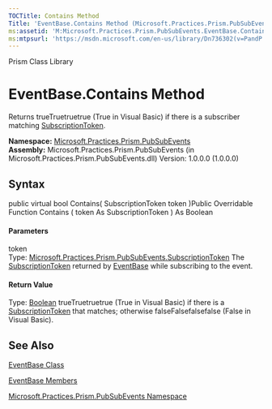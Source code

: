 ```yaml
---
TOCTitle: Contains Method
Title: 'EventBase.Contains Method (Microsoft.Practices.Prism.PubSubEvents)'
ms:assetid: 'M:Microsoft.Practices.Prism.PubSubEvents.EventBase.Contains(Microsoft.Practices.Prism.PubSubEvents.SubscriptionToken)'
ms:mtpsurl: 'https://msdn.microsoft.com/en-us/library/Dn736302(v=PandP.50)'
---
```


Prism Class Library

EventBase.Contains Method
=============================

Returns trueTruetruetrue (True in Visual Basic) if there is a subscriber matching [SubscriptionToken](https://msdn.microsoft.com/t:microsoft.practices.prism.pubsubevents.subscriptiontoken).

**Namespace:** [Microsoft.Practices.Prism.PubSubEvents](https://msdn.microsoft.com/n:microsoft.practices.prism.pubsubevents)
**Assembly:** Microsoft.Practices.Prism.PubSubEvents (in Microsoft.Practices.Prism.PubSubEvents.dll) Version: 1.0.0.0 (1.0.0.0)

## Syntax


<span id="syntaxToggle"></span>public virtual bool Contains( SubscriptionToken token )Public Overridable Function Contains ( token As SubscriptionToken ) As Boolean
#### Parameters

token  
Type: [Microsoft.Practices.Prism.PubSubEvents.SubscriptionToken](https://msdn.microsoft.com/t:microsoft.practices.prism.pubsubevents.subscriptiontoken)
The [SubscriptionToken](https://msdn.microsoft.com/t:microsoft.practices.prism.pubsubevents.subscriptiontoken) returned by [EventBase](https://msdn.microsoft.com/t:microsoft.practices.prism.pubsubevents.eventbase) while subscribing to the event.

#### Return Value

Type: [Boolean](http://msdn2.microsoft.com/en-us/library/a28wyd50)
trueTruetruetrue (True in Visual Basic) if there is a [SubscriptionToken](https://msdn.microsoft.com/t:microsoft.practices.prism.pubsubevents.subscriptiontoken) that matches; otherwise falseFalsefalsefalse (False in Visual Basic).

See Also
--------


[EventBase Class](https://msdn.microsoft.com/t:microsoft.practices.prism.pubsubevents.eventbase)

[EventBase Members](https://msdn.microsoft.com/allmembers.t:microsoft.practices.prism.pubsubevents.eventbase)

[Microsoft.Practices.Prism.PubSubEvents Namespace](https://msdn.microsoft.com/n:microsoft.practices.prism.pubsubevents)
